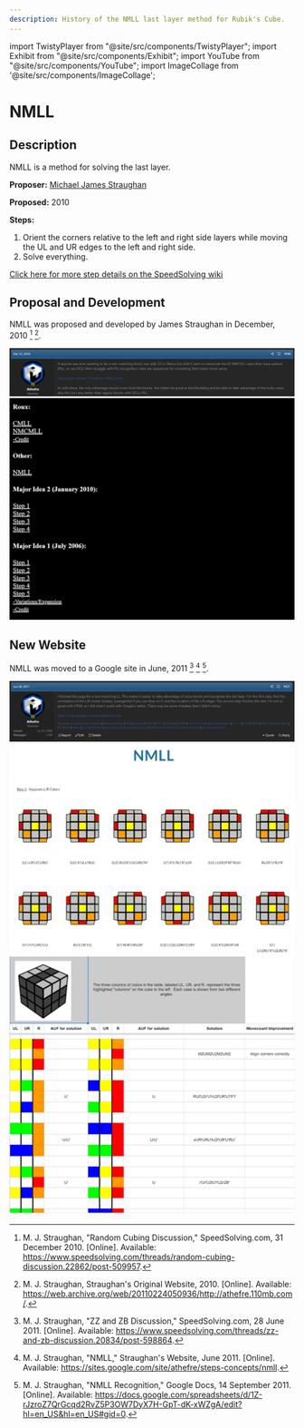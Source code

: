 ```yaml
---
description: History of the NMLL last layer method for Rubik's Cube.
---
```


import TwistyPlayer from "@site/src/components/TwistyPlayer";
import Exhibit from "@site/src/components/Exhibit";
import YouTube from "@site/src/components/YouTube";
import ImageCollage from '@site/src/components/ImageCollage';

# NMLL

<TwistyPlayer
  alg="x2 F U R U' R' U R U' R' U R U' R' F'"
 controlPanel="none"
/>

## Description

NMLL is a method for solving the last layer.

**Proposer:** [Michael James Straughan](CubingContributors/MethodDevelopers.md#straughan-michael-james-athefre)

**Proposed:** 2010

**Steps:**

1. Orient the corners relative to the left and right side layers while moving the UL and UR edges to the left and right side.
2. Solve everything.

[Click here for more step details on the SpeedSolving wiki](https://www.speedsolving.com/wiki/index.php/NMLL)

## Proposal and Development

NMLL was proposed and developed by James Straughan in December, 2010 [^1] [^2].

![](img/NMLL/Proposal.png)
![](img/L5EP/Straughan1.png)

## New Website

NMLL was moved to a Google site in June, 2011 [^3] [^4] [^5].

![](img/NMLL/NewSite1.png)
![](img/NMLL/NewSite2.png)
![](img/NMLL/NewSite3.png)

[^1]: M. J. Straughan, "Random Cubing Discussion," SpeedSolving.com, 31 December 2010. [Online]. Available: https://www.speedsolving.com/threads/random-cubing-discussion.22862/post-509957.

[^2]: M. J. Straughan, Straughan's Original Website, 2010. [Online]. Available: https://web.archive.org/web/20110224050936/http://athefre.110mb.com/.

[^3]: M. J. Straughan, "ZZ and ZB Discussion," SpeedSolving.com, 28 June 2011. [Online]. Available: https://www.speedsolving.com/threads/zz-and-zb-discussion.20834/post-598864.

[^4]: M. J. Straughan, "NMLL," Straughan's Website, June 2011. [Online]. Available: https://sites.google.com/site/athefre/steps-concepts/nmll.

[^5]: M. J. Straughan, "NMLL Recognition," Google Docs, 14 September 2011. [Online]. Available: https://docs.google.com/spreadsheets/d/1Z-rJzroZ7QrGcqd2RvZ5P3OW7DyX7H-GpT-dK-xWZgA/edit?hl=en_US&hl=en_US#gid=0.